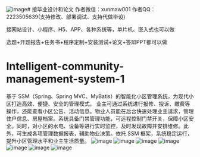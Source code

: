 ![image](https://github.com/user-attachments/assets/ffc6a495-52a0-429d-ae1a-6d2e375435cc)# 接毕业设计和论文
作者微信：xunmaw001  作者QQ：2223505639(支持修改、部署调试、支持代做毕设)

接网站设计、小程序、H5、APP、各种系统等，单片机、嵌入式也可以做

选题+开题报告+任务书+程序定制+安装测试+论文+答辩PPT都可以做
# Intelligent-community-management-system-1
基于 SSM（Spring、Spring MVC、MyBatis）的智能化小区管理系统，为现代小区打造高效、便捷、安全的管理模式。  业主可通过系统进行报修、投诉、缴费等操作，还能查看小区公告、活动信息。物业人员能在后台快速处理业主请求，管理住户信息、房屋档案。系统具备门禁管理功能，可远程控制门禁开关，保障小区安全。同时，对小区的水电、设备等进行实时监控，及时发现故障并安排维修。此外，可生成各项管理数据报表，辅助物业决策。依托 SSM 框架，系统稳定运行，提升小区管理水平和业主生活质量。 
![image](https://github.com/user-attachments/assets/c9264b94-1096-46ef-9c76-0823ade1acce)
![image](https://github.com/user-attachments/assets/861f87bc-9155-4057-b5f8-df1a78c0ab10)
![image](https://github.com/user-attachments/assets/e65a694e-7455-4fca-849b-7a534e30a20a)
![image](https://github.com/user-attachments/assets/228918a0-6941-44ab-b3db-36368dfe399f)
![image](https://github.com/user-attachments/assets/2c8a097c-cde9-4e3b-abfb-7facaa182f27)
![image](https://github.com/user-attachments/assets/6efcc9f2-d7e8-49cf-ad13-9290cab108a3)
![image](https://github.com/user-attachments/assets/be6c7d7e-b43c-48c2-8087-42f222df3f89)
